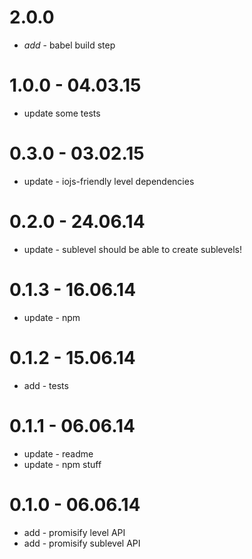 # 2.0.0

* _add_ - babel build step

# 1.0.0 - 04.03.15

* update some tests

# 0.3.0 - 03.02.15

* update - iojs-friendly level dependencies

# 0.2.0 - 24.06.14

* update - sublevel should be able to create sublevels!

# 0.1.3 - 16.06.14

* update - npm

# 0.1.2 - 15.06.14

* add - tests

# 0.1.1 - 06.06.14

* update - readme
* update - npm stuff

# 0.1.0 - 06.06.14

* add - promisify level API
* add - promisify sublevel API
